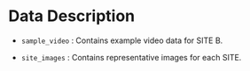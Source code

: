 # Data Description

- `sample_video` :  Contains example video data for SITE B.

- `site_images` : Contains representative images for each SITE.
